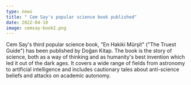 ```yaml
---
type: news
title: " Cem Say's popular science book published"
date: 2022-04-10
image: cemsay-book2.png
---
```

Cem Say's third popular science book, "En Hakiki Mürşit" ("The Truest Guide") has been published by Doğan Kitap. The book is the story of science, both as a way of thinking and as humanity's best invention which led it out of the dark ages. It covers a wide range of fields from astronomy to artificial intelligence and includes cautionary tales about anti-science beliefs and attacks on academic autonomy.